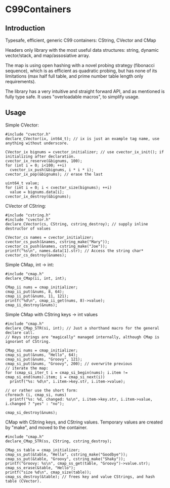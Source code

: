 # C99Containers

Introduction
------------
Typesafe, efficient, generic C99 containers: CString, CVector and CMap

Headers only library with the most useful data structures: string, dynamic vector/stack, and map/assosiative array.

The map is using open hashing with a novel probing strategy (fibonacci sequence), which is as efficient as quadratic probing, but has none of its limitations (max half full table, and prime number table length only requirements).

The library has a very intuitive and straight forward API, and as mentioned is fully type safe. It uses "overloadable macros", to simplify usage.

Usage
-----
Simple CVector:
```
#include "cvector.h"
declare_CVector(ix, int64_t); // ix is just an example tag name, use anything without underscore.

CVector_ix bignums = cvector_initializer; // use cvector_ix_init(); if initializing after declaration.
cvector_ix_reserve(&bignums, 100);
for (int i = 0; i<100; ++i)
  cvector_ix_push(&bignums, i * i * i);
cvector_ix_pop(&bignums); // erase the last

uint64_t value;
for (int i = 0; i < cvector_size(bignums); ++i)
  value = bignums.data[i];
cvector_ix_destroy(&bignums);
```
CVector of CString:
```
#include "cstring.h"
#include "cvector.h"
declare_CVector(cs, CString, cstring_destroy); // supply inline destructor of values

CVector_cs names = cvector_initializer;
cvector_cs_push(&names, cstring_make("Mary"));
cvector_cs_push(&names, cstring_make("Joe"));
printf("%s\n", names.data[1].str); // Access the string char*
cvector_cs_destroy(&names);
```
Simple CMap, int -> int:
```
#include "cmap.h"
declare_CMap(ii, int, int);

CMap_ii nums = cmap_initializer;
cmap_ii_put(&nums, 8, 64);
cmap_ii_put(&nums, 11, 121);
printf("%d\n", cmap_ii_get(nums, 8)->value);
cmap_ii_destroy(&nums);
```
Simple CMap with CString keys -> int values
```
#include "cmap.h"
declare_CMap_STR(si, int); // Just a shorthand macro for the general declare call.
// Keys strings are "magically" managed internally, although CMap is ignorant of CString.

CMap_si nums = cmap_initializer;
cmap_si_put(&nums, "Hello", 64);
cmap_si_put(&nums, "Groovy", 121);
cmap_si_put(&nums, "Groovy", 200); // overwrite previous
// iterate the map:
for (cmap_si_iter_t i = cmap_si_begin(nums); i.item != cmap_si_end(nums).item; i = cmap_si_next(i))
  printf("%s: %d\n", i.item->key.str, i.item->value);

// or rather use the short form:
cforeach (i, cmap_si, nums)
  printf("%s: %d, changed: %s\n", i.item->key.str, i.item->value, i.changed ? "yes" : "no");

cmap_si_destroy(&nums);
```
CMap with CString keys, and CString values. Temporary values are created by "make", and moved to the container.
```
#include "cmap.h"
declare_CMap_STR(ss, CString, cstring_destroy); 

CMap_ss table = cmap_initializer;
cmap_ss_put(&table, "Hello", cstring_make("Goodbye"));
cmap_ss_put(&table, "Groovy", cstring_make("Shaky"));
printf("Groovy: %s\n", cmap_ss_get(table, "Groovy")->value.str);
cmap_ss_erase(&table, "Hello");
printf("size %d\n", cmap_size(table));
cmap_ss_destroy(&table); // frees key and value CStrings, and hash table (CVector).
```
